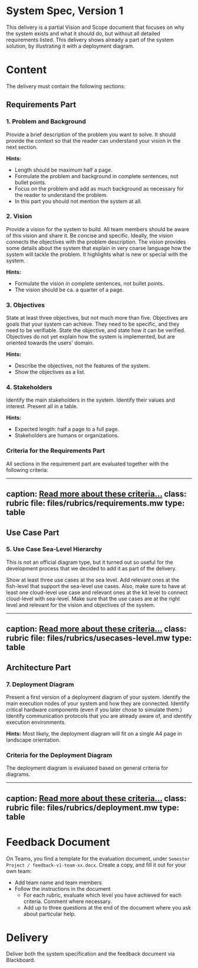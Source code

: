 # System Spec, Version 1

This delivery is a partial Vision and Scope document that focuses on why the system exists and what it should do, 
but without all detailed requirements listed. 
This delivery shows already a part of the system solution, by illustrating it with a deployment diagram.

# Content

The delivery must contain the following sections:

## Requirements Part

### 1. Problem and Background
 
Provide a brief description of the problem you want to solve. It should provide the context so that the reader can understand your vision in the next section.

**Hints:**

* Length should be maximum half a page.
* Formulate the problem and background in complete sentences, not bullet points.
* Focus on the problem and add as much background as necessary for the reader to understand the problem.
* In this part you should not mention the system at all.

### 2. Vision	

Provide a vision for the system to build.
All team members should be aware of this vision and share it.
Be concise and specific.
Ideally, the vision connects the objectives with the problem description.
The vision provides some details about the system that explain in very coarse language how the system will tackle the problem.
It highlights what is new or special with the system.

**Hints:**

* Formulate the vision in complete sentences, not bullet points.
* The vision should be ca. a quarter of a page.

### 3. Objectives

State at least three objectives, but not much more than five. Objectives are goals that your system can achieve. They need to be specific, and they need to be verifiable. State the objective, and state how it can be verified.
Objectives do not yet explain how the system is implemented, but are oriented towards the users' domain.

**Hints:** 

* Describe the objectives, not the features of the system.
* Show the objectives as a list.

### 4. Stakeholders

Identify the main stakeholders in the system. Identify their values and interest. Present all in a table. 

**Hints:** 

* Expected length: half a page to a full page.
* Stakeholders are humans or organizations.

### Criteria for the Requirements Part

All sections in the requirement part are evaluated together with the following criteria:

---
caption: <a href="learning-grading.html#grading-criteria">Read more about these criteria...</a>
class: rubric
file: files/rubrics/requirements.mw
type: table
---

## Use Case Part

### 5. Use Case Sea-Level Hierarchy

This is not an official diagram type, but it turned out so useful for the development process that we decided to add it as part of the delivery.

Show at least three use cases at the sea level. Add relevant ones at the fish-level that support the sea-level use cases. Also, make sure to have at least one cloud-level use case and relevant ones at the kit level to connect cloud-level with sea-level. Make sure that the use cases are at the right level and relevant for the vision and objectives of the system.

<!--
* **Task:** Present a use case diagram that covers the major features of your system.
* **Evaluation:** Completeness, plausibility, correctness of syntax, layout, clarity.
* **Hints:** Present a use case diagram that covers the major features of your system. Most likely, the use case diagram will fit on a single A4 page in landscape orientation. This diagram can show more use cases than you will detail in the next task. **This diagram type is shown in the compendium, page 149.** 
-->

---
caption: <a href="learning-grading.html#grading-criteria">Read more about these criteria...</a>
class: rubric
file: files/rubrics/usecases-level.mw
type: table
---

## Architecture Part

### 7. Deployment Diagram

Present a first version of a deployment diagram of your system. Identify the main execution nodes of your system and how they are connected. Identify critical hardware components (even if you later chose to simulate them.) Identify communication protocols that you are already aware of, and identify execution environments.

**Hints:** Most likely, the deployment diagram will fit on a single A4 page in landscape orientation.

### Criteria for the Deployment Diagram

The deployment diagram is evaluated based on general criteria for diagrams.

---
caption: <a href="learning-grading.html#grading-criteria">Read more about these criteria...</a>
class: rubric
file: files/rubrics/deployment.mw
type: table
---

# Feedback Document

On Teams, you find a template for the evaluation document, under `Semester Project / feedback-v1-team-xx.docx`.
Create a copy, and fill it out for your own team:

* Add team name and team members
* Follow the instructions in the document
    * For each rubric, evaluate which level you have achieved for each criteria. Comment where necessary.
    * Add up to three questions at the end of the document where you ask about particular help.


# Delivery

Deliver both the system specification and the feedback document via Blackboard.